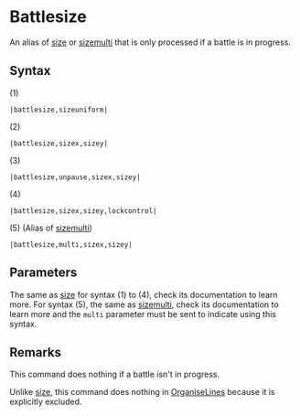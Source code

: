 # Battlesize

An alias of [size](size.md) or [sizemulti](Sizemulti.md) that is only processed if a battle is in progress.

## Syntax

(1)

````
|battlesize,sizeuniform|
````

(2)

````
|battlesize,sizex,sizey|
````

(3)

````
|battlesize,unpause,sizex,sizey|
````

(4)

````
|battlesize,sizex,sizey,lockcontrol|
````

(5) (Alias of [sizemulti](Sizemulti.md))

````
|battlesize,multi,sizex,sizey|
````

## Parameters

The same as [size](size.md) for syntax (1) to (4), check its documentation to learn more. For syntax (5), the same as [sizemulti](Sizemulti.md), check its documentation to learn more and the `multi` parameter must be sent to indicate using this syntax.

## Remarks

This command does nothing if a battle isn't in progress.

Unlike [size](size.md), this command does nothing in [OrganiseLines](../Related%20Systems/Automatic%20Line%20Breaks/OrganiseLines.md) because it is explicitly excluded.
